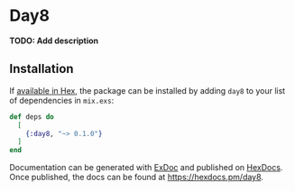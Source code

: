 # Day8

**TODO: Add description**

## Installation

If [available in Hex](https://hex.pm/docs/publish), the package can be installed
by adding `day8` to your list of dependencies in `mix.exs`:

```elixir
def deps do
  [
    {:day8, "~> 0.1.0"}
  ]
end
```

Documentation can be generated with [ExDoc](https://github.com/elixir-lang/ex_doc)
and published on [HexDocs](https://hexdocs.pm). Once published, the docs can
be found at <https://hexdocs.pm/day8>.

